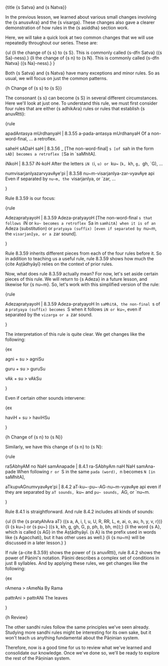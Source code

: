 {title {s Satva} and {s Natva}}

In the previous lesson, we learned about various small changes involving the {s
anusvAra} and the {s visarga}. These changes also gave a clearer demonstration
of how rules in the {s asiddha} section work.

Here, we will take a quick look at two common changes that we will use
repeatedly throughout our series. These are:

{ul
    {li the change of {s s} to {s S}. This is commonly called {s-dfn Satva} ({s
    Sa}-ness).}
    {li the change of {s n} to {s N}. This is commonly called {s-dfn Natva} ({s
    Na}-ness).}
}

Both {s Satva} and {s Natva} have many exceptions and minor rules. So as
usual, we will focus on just the common patterns.


{h Change of {s s} to {s S}}

The consonant {s s} can become {s S} in several different circumstances. Here
we'll look at just one. To understand this rule, we must first consider four
rules that are either {s adhikAra} rules or rules that establish {s anuvRtti}:

{rule

apadAntasya mUrdhanyaH | 8.3.55
a-pada-antasya mUrdhanyaH
Of a non-word-final, &hellip; a retroflex.

saheH sADaH saH | 8.3.56
_
[The non-word-final] `s [of `sah in the form `sAD] becomes a retroflex [`Sa in
`saMhitA].

iNkoH | 8.3.57
iN-koH
After the letters `iN (`i, `u) or `ku~ (`k, `kh, `g, `gh, `G), &hellip;

numvisarjanIyazarvyavAye'pi | 8.3.58
nu~m-visarjanIya-zar-vyavAye api
Even if separated by `nu~m, the `visarjanIya, or `zar, &hellip;

}

Rule 8.3.59 is our focus:

{rule

AdezapratyayoH | 8.3.59
Adeza-pratyayoH
[The non-word-final `s that follows `iN or `ku~ becomes a retroflex `Sa in
`samhitA] when it is of an `Adeza (substitution) or `pratyaya (suffix) [even
if separated by `nu~m, the `visarjanIya, or a `zar sound].

}

Rule 8.3.59 inherits different pieces from each of the four rules before it.
So in addition to teaching us a useful rule, rule 8.3.59 shows how much the
{cite Aṣṭādhyāyī} relies on the context of prior rules.


Now, what does rule 8.3.59 actually mean? For now, let's set aside certain
pieces of this rule. We will return to {s Adeza} in a future lesson, and
likewise for {s nu~m}. So, let's work with this simplified version of the rule:

{rule

AdezapratyayoH | 8.3.59
Adeza-pratyayoH
In `saMhitA, the non-final `s of a `pratyaya (suffix) becomes `S when it
follows `iN or `ku~, even if separated by the `vizarga or a `zar sound.

}

The interpretation of this rule is quite clear. We get changes like the
following:

{ex

agni + su > agniSu

guru + su > guruSu

vAk + su > vAkSu

}

Even if certain other sounds intervene:

{ex

haviH + su > haviHSu

}


{h Change of {s n} to {s N}}

Similarly, we have this change of {s n} to {s N}:

{rule

raSAbhyAM no NaH samAnapade | 8.4.1
ra-SAbhyAm naH NaH samAna-pade
When following `r or `S in the same `pada (word), `n becomes `N [in `saMhitA],

aTkupvAGnumvyavAye'pi | 8.4.2
aT-ku~-pu~-AG-nu~m-vyavAye api
even if they are separated by `aT sounds, `ku~ and `pu~ sounds, `AG, or `nu~m.

}

Rule 8.4.1 is straightforward. And rule 8.4.2 includes all kinds of sounds:

{ul
    {li the {s pratyAhAra aT} ({s a, A, i, I, u, U, R, RR, L, e, ai, o, au, h,
    y, v, r})}
    {li {s ku~} or {s pu~} ({s k, kh, g, gh, G, p, ph, b, bh, m});}
    {li the word {s A}, which is called {s AG} in the Aṣṭādhyāyī. {s A} is the
    prefix used in words like {s Agacchati}, but it has other uses as well.}
    {li {s nu~m} will be discussed in a later lesson.}
}

If rule {a-cite 8.3.59} shows the power of {s anuvRtti}, rule 8.4.2 shows the
power of Pāṇini's notation. Pāṇini describes a complex set of conditions in
just 8 syllables. And by applying these rules, we get changes like the
following: 

{ex

rAmena > rAmeNa
By Rama

pattrAni > pattrANi
The leaves

}


{h Review}

The other sandhi rules follow the same principles we've seen already. Studying
more sandhi rules might be interesting for its own sake, but it won't teach us
anything fundamental about the Pāṇinian system.

Therefore, now is a good time for us to review what we've learned and
consolidate our knowledge. Once we've done so, we'll be ready to explore the
rest of the Pāṇinian system.
